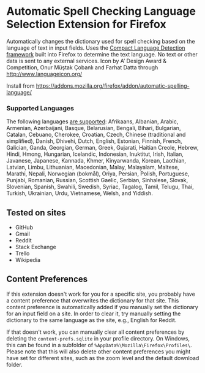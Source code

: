 # Automatic Spell Checking Language Selection Extension for Firefox
Automatically changes the dictionary used for spell checking based on the language of text in input fields.
Uses the [Compact Language Detection framework](https://github.com/CLD2Owners/cld2) built into Firefox to determine the text language. No text or other data is sent to any external services.
Icon by A’ Design Award & Competition, Onur Müştak Çobanlı and Farhat Datta through http://www.languageicon.org/

Install from https://addons.mozilla.org/firefox/addon/automatic-spelling-language/

### Supported Languages
The following languages [are supported](https://github.com/CLD2Owners/cld2#supported-languages):
Afrikaans, Albanian, Arabic, Armenian, Azerbaijani, Basque, Belarusian, Bengali, Bihari, Bulgarian, Catalan, Cebuano, Cherokee, Croatian, Czech, Chinese (traditional and simplified), Danish, Dhivehi, Dutch, English, Estonian, Finnish, French, Galician, Ganda, Georgian, German, Greek, Gujarati, Haitian Creole, Hebrew, Hindi, Hmong, Hungarian, Icelandic, Indonesian, Inuktitut, Irish, Italian, Javanese, Japanese, Kannada, Khmer, Kinyarwanda, Korean, Laothian, Latvian, Limbu, Lithuanian, Macedonian, Malay, Malayalam, Maltese, Marathi, Nepali, Norwegian (bokmål), Oriya, Persian, Polish, Portuguese, Punjabi, Romanian, Russian, Scottish Gaelic, Serbian, Sinhalese, Slovak, Slovenian, Spanish, Swahili, Swedish, Syriac, Tagalog, Tamil, Telugu, Thai, Turkish, Ukrainian, Urdu, Vietnamese, Welsh, and Yiddish.

## Tested on sites
- GitHub
- Gmail
- Reddit
- Stack Exchange
- Trello
- Wikipedia

## Content Preferences
If this extension doesn't work for you for a specific site, you probably have a content preference that overwrites the dictionary for that site.
This content preference is automatically added if you manually set the dictionary for an input field on a site.
In order to clear it, try manually setting the dictionary to the same language as the site, e.g., English for Reddit.

If that doesn't work, you can manually clear all content preferences by deleting the `content-prefs.sqlite` in your profile directory.
On Windows, this can be found in a subfolder of `%AppData%\Mozilla\Firefox\Profiles\`.
Please note that this will also delete other content preferences you might have set for different sites, such as the zoom level and the default download folder.
